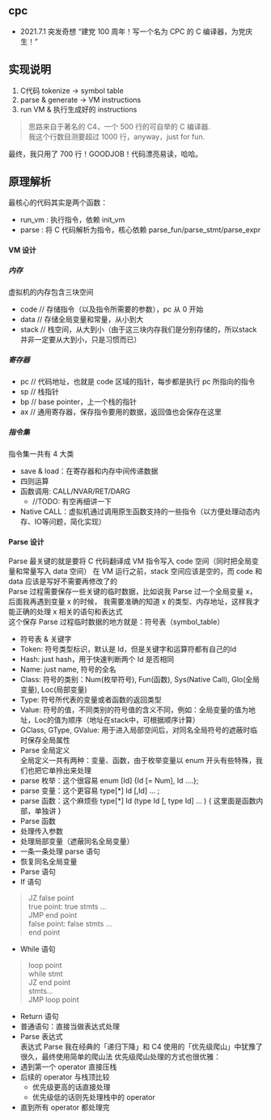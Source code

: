 ## cpc
- 2021.7.1 突发奇想 “建党 100 周年！写一个名为 CPC 的 C 编译器，为党庆生！”

## 实现说明
1. C代码 tokenize -> symbol table
2. parse & generate -> VM instructions
3. run VM & 执行生成好的 instructions

> 思路来自于著名的 C4，一个 500 行的可自举的 C 编译器.   
> 我这个行数目测要超过 1000 行，anyway，just for fun.

最终，我只用了 700 行！GOODJOB！代码漂亮易读，哈哈。

## 原理解析
最核心的代码其实是两个函数：
- run_vm : 执行指令，依赖 init_vm
- parse  : 将 C 代码解析为指令，核心依赖 parse_fun/parse_stmt/parse_expr

#### VM 设计
##### 内存
虚拟机的内存包含三块空间
 - code // 存储指令（以及指令所需要的参数），pc 从 0 开始
 - data // 存储全局变量和常量，从小到大
 - stack // 栈空间，从大到小（由于这三块内存我们是分别存储的，所以stack并非一定要从大到小，只是习惯而已）

##### 寄存器
 - pc // 代码地址，也就是 code 区域的指针，每步都是执行 pc 所指向的指令
 - sp // 栈指针
 - bp // base pointer，上一个栈的指针
 - ax // 通用寄存器，保存指令要用的数据，返回值也会保存在这里

##### 指令集
指令集一共有 4 大类
 - save & load：在寄存器和内存中间传递数据
 - 四则运算
 - 函数调用: CALL/NVAR/RET/DARG
   - //TODO: 有空再细讲一下
 - Native CALL：虚拟机通过调用原生函数支持的一些指令（以方便处理动态内存、IO等问题，简化实现）

#### Parse 设计
Parse 最关键的就是要将 C 代码翻译成 VM 指令写入 code 空间（同时把全局变量和常量写入 data 空间） 
在 VM 运行之前，stack 空间应该是空的，而 code 和 data 应该是写好不需要再修改了的  
Parse 过程需要保存一些关键的临时数据，比如说我 Parse 过一个全局变量 x，后面我再遇到变量 x 的时候，
我需要准确的知道 x 的类型、内存地址，这样我才能正确的处理 x 相关的语句和表达式  
这个保存 Parse 过程临时数据的地方就是：符号表（symbol_table）
- 符号表 & 关键字
 - Token: 符号类型标识，默认是 Id，但是关键字和运算符都有自己的Id
 - Hash: just hash，用于快速判断两个 Id 是否相同
 - Name: just name, 符号的全名
 - Class: 符号的类别：Num(枚举符号), Fun(函数), Sys(Native Call), Glo(全局变量), Loc(局部变量)
 - Type: 符号所代表的变量或者函数的返回类型
 - Value: 符号的值，不同类别的符号值的含义不同，例如：全局变量的值为地址，Loc的值为顺序（地址在stack中，可根据顺序计算）
 - GClass, GType, GValue: 用于进入局部空间后，对同名全局符号的遮蔽时临时保存全局属性
- Parse 全局定义  
全局定义一共有两种：变量、函数，由于枚举变量以 enum 开头有些特殊，我们也把它单拎出来处理
 - parse 枚举：这个很容易 enum [Id] {Id [= Num], Id ....};
 - parse 变量：这个更容易 type[\*] Id [,Id] ... ;
 - parse 函数：这个麻烦些 type[\*] Id (type Id [, type Id] ... ) { 这里面是函数内部，单独讲 } 
- Parse 函数
 - 处理传入参数
 - 处理局部变量（遮蔽同名全局变量）
 - 一条一条处理 parse 语句
 - 恢复同名全局变量
- Parse 语句
 - If 语句
 > JZ false point  
 > true point: true stmts ...  
 > JMP end point  
 > false point: false stmts ...  
 > end point  
 - While 语句
 > loop point  
 > while stmt  
 > JZ end point  
 > stmts...  
 > JMP loop point  
 - Return 语句
 - 普通语句：直接当做表达式处理
- Parse 表达式  
表达式 Parse 我在经典的「递归下降」和 C4 使用的「优先级爬山」中犹豫了很久，最终使用简单的爬山法
优先级爬山处理的方式也很优雅：
 - 遇到第一个 operator 直接压栈
 - 后续的 operator 与栈顶比较
   - 优先级更高的话直接处理
   - 优先级低的话则先处理栈中的 operator
 - 直到所有 operator 都处理完
